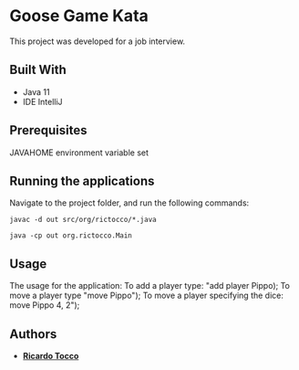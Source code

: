 # Goose Game Kata

This project was developed for a job interview.

## Built With

* Java 11
* IDE IntelliJ

## Prerequisites

JAVAHOME environment variable set

## Running the applications

Navigate to the project folder, and run the following commands:

```
javac -d out src/org/rictocco/*.java

java -cp out org.rictocco.Main
```

## Usage

The usage for the application:
To add a player type: "add player Pippo);
To move a player type "move Pippo");
To move a player specifying the dice: move Pippo 4, 2");

## Authors

* [**Ricardo Tocco**](https://github.com/rictocco)